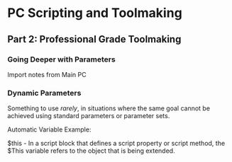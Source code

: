 # PC Scripting and Toolmaking

## Part 2: Professional Grade Toolmaking

### Going Deeper with Parameters

Import notes from Main PC

### Dynamic Parameters

Something to use _rarely_, in situations where the same goal cannot be achieved using standard parameters or parameter sets.

Automatic Variable Example:

$this - In a script block that defines a script property or script method, the $This variable refers to the object that is being extended.
